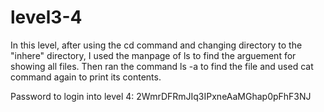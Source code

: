 # level3-4

In this level, after using the cd command and changing directory to the "inhere" directory, I used the manpage of ls to find the arguement for showing all files. Then ran the command ls -a to find the file and used cat command again to print its contents.

Password to login into level 4: 2WmrDFRmJIq3IPxneAaMGhap0pFhF3NJ